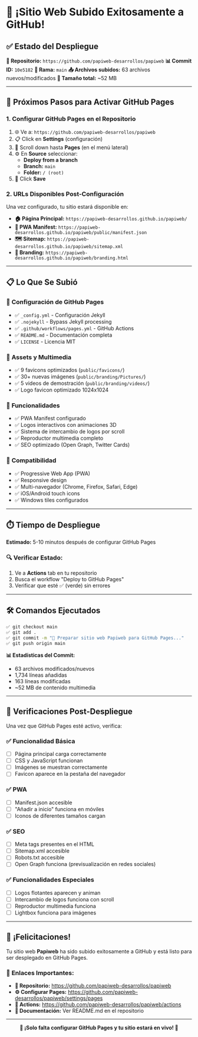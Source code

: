# 🎉 ¡Sitio Web Subido Exitosamente a GitHub!

## ✅ Estado del Despliegue

**🚀 Repositorio:** `https://github.com/papiweb-desarrollos/papiweb`
**📊 Commit ID:** `10e5182`
**🌿 Rama:** `main`
**📤 Archivos subidos:** 63 archivos nuevos/modificados
**💾 Tamaño total:** ~52 MB

---

## 🎯 Próximos Pasos para Activar GitHub Pages

### 1. **Configurar GitHub Pages en el Repositorio**

1. 🌐 Ve a: `https://github.com/papiweb-desarrollos/papiweb`
2. 📋 Click en **Settings** (configuración)
3. 📄 Scroll down hasta **Pages** (en el menú lateral)
4. ⚙️ En **Source** seleccionar:
   - **Deploy from a branch**
   - **Branch:** `main`
   - **Folder:** `/ (root)`
5. 💾 Click **Save**

### 2. **URLs Disponibles Post-Configuración**

Una vez configurado, tu sitio estará disponible en:

- **🏠 Página Principal:** `https://papiweb-desarrollos.github.io/papiweb/`
- **📱 PWA Manifest:** `https://papiweb-desarrollos.github.io/papiweb/public/manifest.json`
- **🗺️ Sitemap:** `https://papiweb-desarrollos.github.io/papiweb/sitemap.xml`
- **🎨 Branding:** `https://papiweb-desarrollos.github.io/papiweb/branding.html`

---

## 📋 Lo Que Se Subió

### 🔧 **Configuración de GitHub Pages**
- ✅ `_config.yml` - Configuración Jekyll
- ✅ `.nojekyll` - Bypass Jekyll processing
- ✅ `.github/workflows/pages.yml` - GitHub Actions
- ✅ `README.md` - Documentación completa
- ✅ `LICENSE` - Licencia MIT

### 🎨 **Assets y Multimedia**
- ✅ 9 favicons optimizados (`public/favicons/`)
- ✅ 30+ nuevas imágenes (`public/branding/Pictures/`)
- ✅ 5 videos de demostración (`public/branding/videos/`)
- ✅ Logo favicon optimizado 1024x1024

### 🚀 **Funcionalidades**
- ✅ PWA Manifest configurado
- ✅ Logos interactivos con animaciones 3D
- ✅ Sistema de intercambio de logos por scroll
- ✅ Reproductor multimedia completo
- ✅ SEO optimizado (Open Graph, Twitter Cards)

### 📱 **Compatibilidad**
- ✅ Progressive Web App (PWA)
- ✅ Responsive design
- ✅ Multi-navegador (Chrome, Firefox, Safari, Edge)
- ✅ iOS/Android touch icons
- ✅ Windows tiles configurados

---

## ⏱️ Tiempo de Despliegue

**Estimado:** 5-10 minutos después de configurar GitHub Pages

### 🔍 **Verificar Estado:**
1. Ve a **Actions** tab en tu repositorio
2. Busca el workflow "Deploy to GitHub Pages"
3. Verificar que esté ✅ (verde) sin errores

---

## 🛠️ **Comandos Ejecutados**

```bash
✅ git checkout main
✅ git add .
✅ git commit -m "🚀 Preparar sitio web Papiweb para GitHub Pages..."
✅ git push origin main
```

**📊 Estadísticas del Commit:**
- 63 archivos modificados/nuevos
- 1,734 líneas añadidas
- 163 líneas modificadas
- ~52 MB de contenido multimedia

---

## 🎯 **Verificaciones Post-Despliegue**

Una vez que GitHub Pages esté activo, verifica:

### ✅ **Funcionalidad Básica**
- [ ] Página principal carga correctamente
- [ ] CSS y JavaScript funcionan
- [ ] Imágenes se muestran correctamente
- [ ] Favicon aparece en la pestaña del navegador

### ✅ **PWA**
- [ ] Manifest.json accesible
- [ ] "Añadir a inicio" funciona en móviles
- [ ] Iconos de diferentes tamaños cargan

### ✅ **SEO**
- [ ] Meta tags presentes en el HTML
- [ ] Sitemap.xml accesible
- [ ] Robots.txt accesible
- [ ] Open Graph funciona (previsualización en redes sociales)

### ✅ **Funcionalidades Especiales**
- [ ] Logos flotantes aparecen y animan
- [ ] Intercambio de logos funciona con scroll
- [ ] Reproductor multimedia funciona
- [ ] Lightbox funciona para imágenes

---

## 🎊 **¡Felicitaciones!**

Tu sitio web **Papiweb** ha sido subido exitosamente a GitHub y está listo para ser desplegado en GitHub Pages.

### 🔗 **Enlaces Importantes:**
- **📁 Repositorio:** https://github.com/papiweb-desarrollos/papiweb
- **⚙️ Configurar Pages:** https://github.com/papiweb-desarrollos/papiweb/settings/pages
- **🔄 Actions:** https://github.com/papiweb-desarrollos/papiweb/actions
- **📖 Documentación:** Ver README.md en el repositorio

---

<div align="center">

**🚀 ¡Solo falta configurar GitHub Pages y tu sitio estará en vivo! 🚀**

</div>
